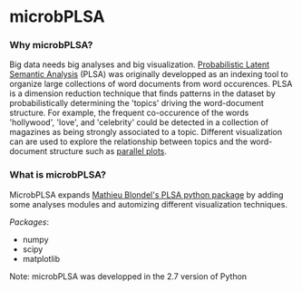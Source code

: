 microbPLSA
==========

### Why microbPLSA?
Big data needs big analyses and big visualization. [Probabilistic Latent Semantic Analysis](http://cs.brown.edu/~th/papers/Hofmann-UAI99.pdf) (PLSA) was originally developped as an indexing tool to organize large collections of word documents from word occurences. PLSA is a dimension reduction technique that finds patterns in the dataset by probabilistically determining the 'topics' driving the word-document structure. For example, the frequent co-occurence of the words 'hollywood', 'love', and 'celebrity' could be detected in a collection of magazines as being strongly associated to a topic. Different visualization can are used to explore the relationship between topics and the word-document structure such as [parallel plots](http://syntagmatic.github.io/parallel-coordinates/). 

### What is microbPLSA?
MicrobPLSA expands [Mathieu Blondel's PLSA python package](http://www.mblondel.org/journal/2010/06/13/lsa-and-plsa-in-python/) by adding some analyses modules and automizing different visualization techniques.


*Packages*:
* numpy
* scipy
* matplotlib

Note: microbPLSA was developped in the 2.7 version of Python
